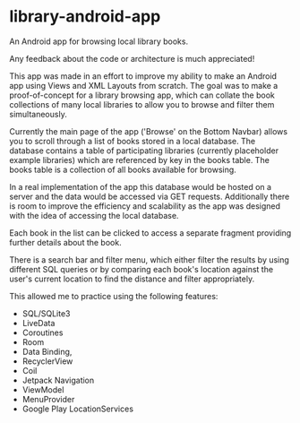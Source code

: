 # library-android-app

An Android app for browsing local library books.

Any feedback about the code or architecture is much appreciated!

This app was made in an effort to improve my ability to make an Android app using Views and XML Layouts from scratch. The goal was to make a
proof-of-concept for a library browsing app, which can collate the book collections of many local libraries to allow you to browse and filter them
simultaneously.

Currently the main page of the app ('Browse' on the Bottom Navbar) allows you to scroll through a list of books stored in a local database. The database
contains a table of participating libraries (currently placeholder example libraries) which are referenced by key in the books table. The books table is a
collection of all books available for browsing.

In a real implementation of the app this database would be hosted on a server and the data would be accessed via GET requests. Additionally there is room
to improve the efficiency and scalability as the app was designed with the idea of accessing the local database.

Each book in the list can be clicked to access a separate fragment providing further details about the book.

There is a search bar and filter menu, which either filter the results by using different SQL queries or by comparing each book's location against
the user's current location to find the distance and filter appropriately.

This allowed me to practice using the following features:
+ SQL/SQLite3
+ LiveData
+ Coroutines
+ Room
+ Data Binding,
+ RecyclerView
+ Coil
+ Jetpack Navigation
+ ViewModel
+ MenuProvider
+ Google Play LocationServices
